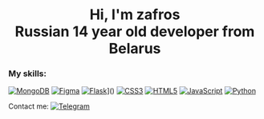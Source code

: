 <h1 align=center>Hi, I'm zafros<br>Russian 14 year old developer from Belarus</h1>

### My skills:
[![MongoDB](https://img.shields.io/badge/MongoDB-%234ea94b.svg?style=for-the-badge&logo=mongodb&logoColor=white)]()
[![Figma](https://img.shields.io/badge/figma-%23F24E1E.svg?style=for-the-badge&logo=figma&logoColor=white)]()
[![Flask](https://img.shields.io/badge/flask-%23000.svg?style=for-the-badge&logo=flask&logoColor=white)]()]()
[![CSS3](https://img.shields.io/badge/css3-%231572B6.svg?style=for-the-badge&logo=css3&logoColor=white)]()
[![HTML5](https://img.shields.io/badge/html5-%23E34F26.svg?style=for-the-badge&logo=html5&logoColor=white)]()
[![JavaScript](https://img.shields.io/badge/javascript-%23323330.svg?style=for-the-badge&logo=javascript&logoColor=%23F7DF1E)]()
[![Python](https://img.shields.io/badge/python-3670A0?style=for-the-badge&logo=python&logoColor=ffdd54)]()

Contact me:
[![Telegram](https://img.shields.io/badge/Telegram-2CA5E0?style=for-the-badge&logo=telegram&logoColor=white)](https://t.me/zafross)

